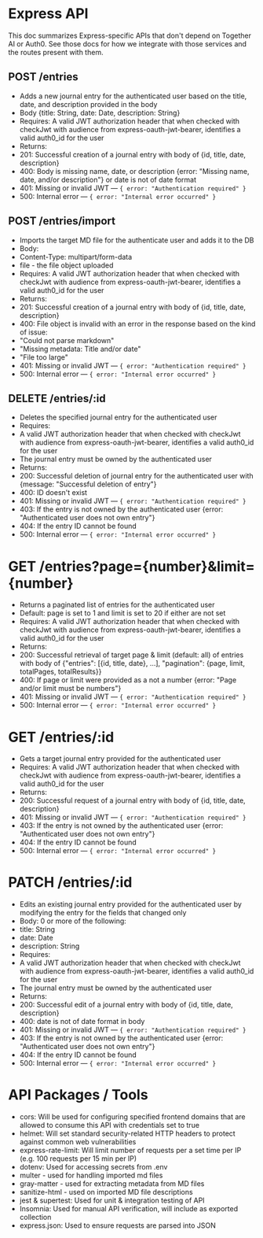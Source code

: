 # Express API

This doc summarizes Express-specific APIs that don't depend on Together AI or Auth0. See those docs for how we integrate with those services and the routes present with them.

## POST /entries
* Adds a new journal entry for the authenticated user based on the title, date, and description provided in the body
* Body {title: String, date: Date, description: String}
* Requires: A valid JWT authorization header that when checked with checkJwt with audience from express-oauth-jwt-bearer, identifies a valid auth0_id for the user
* Returns:
 * 201: Successful creation of a journal entry with body of {id, title, date, description}
 * 400: Body is missing name, date, or description {error: "Missing name, date, and/or description"} or date is not of date format
 * 401: Missing or invalid JWT — `{ error: "Authentication required" }`
 * 500: Internal error — `{ error: "Internal error occurred" }`

## POST /entries/import
* Imports the target MD file for the authenticate user and adds it to the DB
* Body:
 * Content-Type: multipart/form-data
 * file - the file object uploaded
* Requires: A valid JWT authorization header that when checked with checkJwt with audience from express-oauth-jwt-bearer, identifies a valid auth0_id for the user
* Returns:
 * 201: Successful creation of a journal entry with body of {id, title, date, description}
 * 400: File object is invalid with an error in the response based on the kind of issue:
  * "Could not parse markdown"
  * "Missing metadata: Title and/or date"
  * "File too large"
 * 401: Missing or invalid JWT — `{ error: "Authentication required" }`
 * 500: Internal error — `{ error: "Internal error occurred" }`

## DELETE /entries/:id
* Deletes the specified journal entry for the authenticated user
* Requires: 
 * A valid JWT authorization header that when checked with checkJwt with audience from express-oauth-jwt-bearer, identifies a valid auth0_id for the user
 * The journal entry must be owned by the authenticated user
* Returns:
 * 200: Successful deletion of journal entry for the authenticated user with {message: "Successful deletion of entry"}
 * 400: ID doesn't exist
 * 401: Missing or invalid JWT — `{ error: "Authentication required" }`
 * 403: If the entry is not owned by the authenticated user {error: "Authenticated user does not own entry"}
 * 404: If the entry ID cannot be found
 * 500: Internal error — `{ error: "Internal error occurred" }`

# GET /entries?page={number}&limit={number}
* Returns a paginated list of entries for the authenticated user
* Default: page is set to 1 and limit is set to 20 if either are not set
* Requires: A valid JWT authorization header that when checked with checkJwt with audience from express-oauth-jwt-bearer, identifies a valid auth0_id for the user
* Returns:
 * 200: Successful retrieval of target page & limit (default: all) of entries with body of {"entries": [{id, title, date}, ...], "pagination": {page, limit, totalPages, totalResults}}
 * 400: If page or limit were provided as a not a number {error: "Page and/or limit must be numbers"}
 * 401: Missing or invalid JWT — `{ error: "Authentication required" }`
 * 500: Internal error — `{ error: "Internal error occurred" }`

# GET /entries/:id
* Gets a target journal entry provided for the authenticated user
* Requires: A valid JWT authorization header that when checked with checkJwt with audience from express-oauth-jwt-bearer, identifies a valid auth0_id for the user
* Returns:
 * 200: Successful request of a journal entry with body of {id, title, date, description}
 * 401: Missing or invalid JWT — `{ error: "Authentication required" }`
 * 403: If the entry is not owned by the authenticated user {error: "Authenticated user does not own entry"}
 * 404: If the entry ID cannot be found
 * 500: Internal error — `{ error: "Internal error occurred" }`

# PATCH /entries/:id
* Edits an existing journal entry provided for the authenticated user by modifying the entry for the fields that changed only
* Body: 0 or more of the following:
 * title: String
 * date: Date
 * description: String
* Requires: 
 * A valid JWT authorization header that when checked with checkJwt with audience from express-oauth-jwt-bearer, identifies a valid auth0_id for the user
 * The journal entry must be owned by the authenticated user
* Returns:
 * 200: Successful edit of a journal entry with body of {id, title, date, description}
 * 400: date is not of date format in body
 * 401: Missing or invalid JWT — `{ error: "Authentication required" }`
 * 403: If the entry is not owned by the authenticated user {error: "Authenticated user does not own entry"}
 * 404: If the entry ID cannot be found
 * 500: Internal error — `{ error: "Internal error occurred" }`

# API Packages / Tools
* cors: Will be used for configuring specified frontend domains that are allowed to consume this API with credentials set to true
* helmet: Will set standard security-related HTTP headers to protect against common web vulnerabilities
* express-rate-limit: Will limit number of requests per a set time per IP (e.g. 100 requests per 15 min per IP)
* dotenv: Used for accessing secrets from .env
* multer - used for handling imported md files
* gray-matter - used for extracting metadata from MD files
* sanitize-html - used on imported MD file descriptions
* jest & supertest: Used for unit & integration testing of API
* Insomnia: Used for manual API verification, will include as exported collection
* express.json: Used to ensure requests are parsed into JSON